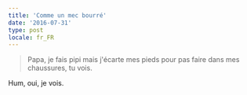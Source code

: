 ```yaml
---
title: 'Comme un mec bourré'
date: '2016-07-31'
type: post
locale: fr_FR
---
```


> Papa, je fais pipi mais j'écarte mes pieds pour pas faire dans mes chaussures, tu vois.

Hum, oui, je vois.
